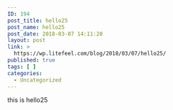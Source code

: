 ```yaml
---
ID: 194
post_title: hello25
post_name: hello25
post_date: 2018-03-07 14:11:20
layout: post
link: >
  https://wp.litefeel.com/blog/2018/03/07/hello25/
published: true
tags: [ ]
categories:
  - Uncategorized
---
```

this is hello25
